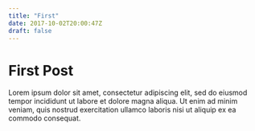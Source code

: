 ```yaml
---
title: "First"
date: 2017-10-02T20:00:47Z
draft: false
---
```


# First Post

Lorem ipsum dolor sit amet, consectetur adipiscing elit, sed do eiusmod tempor incididunt ut labore et dolore magna aliqua. Ut enim ad minim veniam, quis nostrud exercitation ullamco laboris nisi ut aliquip ex ea commodo consequat.
